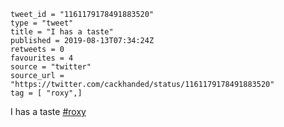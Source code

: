 ```
tweet_id = "1161179178491883520"
type = "tweet"
title = "I has a taste"
published = 2019-08-13T07:34:24Z
retweets = 0
favourites = 4
source = "twitter"
source_url = "https://twitter.com/cackhanded/status/1161179178491883520"
tag = [ "roxy",]
```

I has a taste [#roxy](/tags/roxy/)

<p class='image'><img src='http://mnf.m17s.net/2019/08/13/EB1WS-eXYAEhsoN.jpg' alt=''></p>


